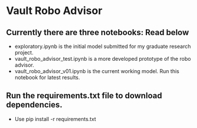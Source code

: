 # Vault Robo Advisor

## Currently there are three notebooks: Read below
 - exploratory.ipynb is the initial model submitted for my graduate research project.  
 - vault_robo_advisor_test.ipynb is a more developed prototype of the robo advisor.
 - vault_robo_advisor_v01.ipynb is the current working model.  Run this notebook for latest results.  

## Run the requirements.txt file to download dependencies.  
 - Use pip install -r requirements.txt




